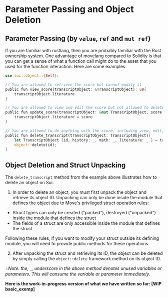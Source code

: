 # Parameter Passing and Object Deletion

## Parameter Passing (by `value`, `ref` and `mut ref`)

If you are familiar with rustlang, then you are probably familiar with the Rust ownership system. One advantage of movelang compared to Solidity is that you can get a sense of what a function call might do to the asset that you used for the function interaction. Here are some examples:

```rust
use sui::object::{Self};

// You are allowed to retrieve the score but cannot modify it
public fun view_score(transcriptObject: &TranscriptObject): u8{
    transcriptObject.literature
}

// You are allowed to view and edit the score but not allowed to delete it
public fun update_score(transcriptObject: &mut TranscriptObject, score: u8){
    transcriptObject.literature = score
}

// You are allowed to do anything with the score, including view, edit, or delete the entire transcript itself.
public fun delete_transcript(transcriptObject: TranscriptObject){
    let TranscriptObject {id, history: _, math: _, literature: _ } = transcriptObject;
    object::delete(id);
}
```

## Object Deletion and Struct Unpacking

The `delete_transcript` method from the example above illustrates how to delete an object on Sui. 

1. In order to delete an object, you must first unpack the object and retrieve its object ID. Unpacking can only be done inside the module that defines the object due to Move's privileged struct operation rules:

- Struct types can only be created ("packed"), destroyed ("unpacked") inside the module that defines the struct
- The fields of a struct are only accessible inside the module that defines the struct

Following these rules, if you want to modify your struct outside its defining module, you will need to provide public methods for these operations. 

2. After unpacking the struct and retrieving its ID, the object can be deleted by simply calling the `object::delete` framework method on its object ID. 

*💡Note: the, `_`, underscore in the above method denotes unused variables or parameters. This will consume the variable or parameter immediately.*

**Here is the work-in-progress version of what we have written so far: [WIP basic_exemp]**


